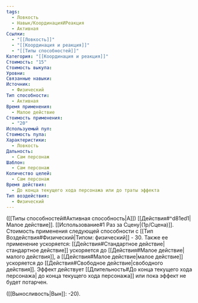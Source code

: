 ```yaml
---
tags:
  - Ловкость
  - Навык/КоординацияИРеакция
  - Активная
Ссылки:
  - "[[Ловкость]]"
  - "[[Координация и реакция]]"
  - "[[Типы способностей]]"
Категория: "[[Координация и реакция]]"
Стоимость: "15"
Стоимость выкупа: 
Уровни: 
Связанные навыки: 
Источник:
  - Физический
Тип способности:
  - Активная
Время применения:
  - Малое действие
Стоимость применения:
  - "20"
Используемый пул: 
Стоимость пула: 
Характеристики:
  - Ловкость
Дальность:
  - Сам персонаж
Шаблон:
  - Сам персонаж
Количество целей:
  - Сам персонаж
Время действия:
  - До конца текущего хода персонажа или до траты эффекта
Тип воздействия:
  - Физический
---
```

([[Типы способностей#Активная способность|А]]) [[Действия#^d81ed1|Малое действие]]. [[Использование#1 Раз за Сцену|(1р/Сцена)]]. Стоимость применения следующей способности с [[Тип Воздействия#Физический|Типом: физический]] - 30. Также ее применение ускоряется: 
[[Действия#Стандартное действие|стандартное действие]] ускоряется до [[Действия#Малое действие|малого действия]], а [[Действия#Малое действие|малое действие]] ускоряется до [[Действия#Свободное действие|свободного действия]]. Эффект действует [[Длительность#До конца текущего хода персонажа| до конца текущего хода персонажа]] или пока эффект не будет потарчен. 

([[Выносливость|Вын]]: -20).